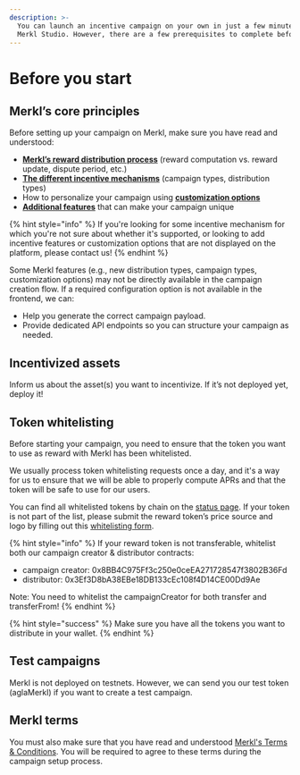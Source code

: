 ```yaml
---
description: >-
  You can launch an incentive campaign on your own in just a few minutes using
  Merkl Studio. However, there are a few prerequisites to complete beforehand.
---
```


# Before you start

## Merkl’s core principles

Before setting up your campaign on Merkl, make sure you have read and understood:

* [**Merkl’s reward distribution process**](../merkl-mechanisms/technical-overview.md) (reward computation vs. reward update, dispute period, etc.)
* [**The different incentive mechanisms**](../merkl-mechanisms/incentive-mechanisms.md) (campaign types, distribution types)
* How to personalize your campaign using [**customization options**](../merkl-mechanisms/customization-options.md)
* [**Additional features**](../merkl-mechanisms/features.md) that can make your campaign unique

{% hint style="info" %}
If you're looking for some incentive mechanism for which you're not sure about whether it's supported, or looking to add incentive features or customization options that are not displayed on the platform, please contact us!
{% endhint %}

Some Merkl features (e.g., new distribution types, campaign types, customization options) may not be directly available in the campaign creation flow. If a required configuration option is not available in the frontend, we can:

* Help you generate the correct campaign payload.
* Provide dedicated API endpoints so you can structure your campaign as needed.

## Incentivized assets

Inform us about the asset(s) you want to incentivize. If it’s not deployed yet, deploy it!

## Token whitelisting

Before starting your campaign, you need to ensure that the token you want to use as reward with Merkl has been whitelisted.

We usually process token whitelisting requests once a day, and it's a way for us to ensure that we will be able to properly compute APRs and that the token will be safe to use for our users.

You can find all whitelisted tokens by chain on the [status page](https://app.merkl.xyz/status). If your token is not part of the list, please submit the reward token’s price source and logo by filling out this [whitelisting form](https://anglemoney.notion.site/1aecfed0d48c808a8194fe2befd50bdb?pvs=105).

{% hint style="info" %}
If your reward token is not transferable, whitelist both our campaign creator & distributor contracts:

* campaign creator: 0x8BB4C975Ff3c250e0ceEA271728547f3802B36Fd
* distributor: 0x3Ef3D8bA38EBe18DB133cEc108f4D14CE00Dd9Ae

Note: You need to whitelist the campaignCreator for both transfer and transferFrom!
{% endhint %}

{% hint style="success" %}
Make sure you have all the tokens you want to distribute in your wallet.
{% endhint %}

## Test campaigns

Merkl is not deployed on testnets. However, we can send you our test token (aglaMerkl) if you want to create a test campaign.

## Merkl terms

You must also make sure that you have read and understood [Merkl's Terms & Conditions](https://app.merkl.xyz/terms). You will be required to agree to these terms during the campaign setup process.
